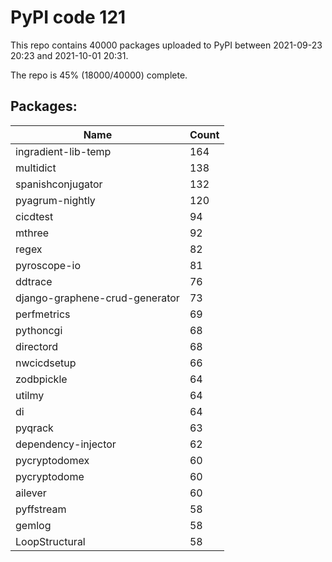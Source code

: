 # PyPI code 121

This repo contains 40000 packages uploaded to PyPI between 
2021-09-23 20:23 and 2021-10-01 20:31.

The repo is 45% (18000/40000) complete.

## Packages:

| Name  | Count |
| ----- | ----- |
| ingradient-lib-temp | 164 |
| multidict | 138 |
| spanishconjugator | 132 |
| pyagrum-nightly | 120 |
| cicdtest | 94 |
| mthree | 92 |
| regex | 82 |
| pyroscope-io | 81 |
| ddtrace | 76 |
| django-graphene-crud-generator | 73 |
| perfmetrics | 69 |
| pythoncgi | 68 |
| directord | 68 |
| nwcicdsetup | 66 |
| zodbpickle | 64 |
| utilmy | 64 |
| di | 64 |
| pyqrack | 63 |
| dependency-injector | 62 |
| pycryptodomex | 60 |
| pycryptodome | 60 |
| ailever | 60 |
| pyffstream | 58 |
| gemlog | 58 |
| LoopStructural | 58 |


